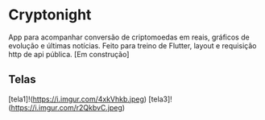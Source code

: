 # Cryptonight

App para acompanhar conversão de criptomoedas em reais, gráficos de evolução e últimas notícias. Feito para treino de Flutter, layout e requisição http de api pública. [Em construção]

## Telas

[tela1]!(https://i.imgur.com/4xkVhkb.jpeg)
[tela3]!(https://i.imgur.com/r2QkbvC.jpeg)